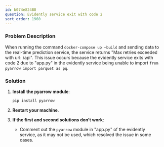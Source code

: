 ```yaml
---
id: b074e82488
question: Evidently service exit with code 2
sort_order: 1960
---
```


### Problem Description

When running the command `docker-compose up –build` and sending data to the real-time prediction service, the service returns "Max retries exceeded with url: /api". This issue occurs because the evidently service exits with code 2 due to "app.py" in the evidently service being unable to import `from pyarrow import parquet as pq`.

### Solution

1. **Install the pyarrow module**:
   
   ```bash
   pip install pyarrow
   ```

2. **Restart your machine**.

3. **If the first and second solutions don’t work**:
   - Comment out the `pyarrow` module in "app.py" of the evidently service, as it may not be used, which resolved the issue in some cases.


